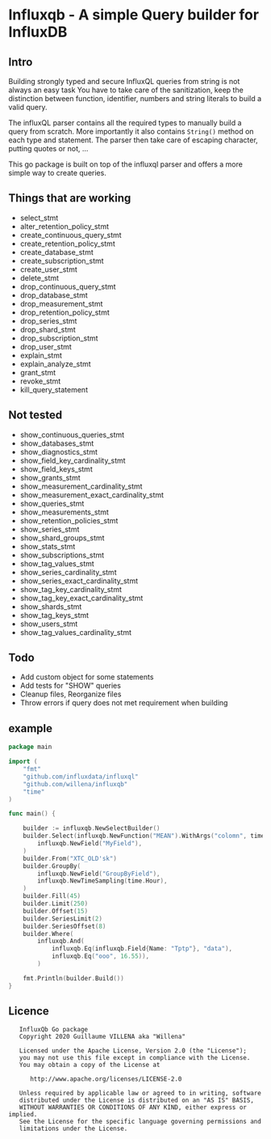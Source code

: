 # Influxqb - A simple Query builder for InfluxDB

## Intro

Building strongly typed and secure InfluxQL queries from string is not always an easy task
You have to take care of the sanitization, keep the distinction between function, identifier, numbers and string literals
to build a valid query. 

The influxQL parser contains all the required types to manually build a query from scratch. More importantly it also contains 
`String()` method on each type and statement. The parser then take care of escaping character, putting quotes or not, ...

This go package is built on top of the influxql parser and offers a more simple way to create queries.  

## Things that are working

* select_stmt 
* alter_retention_policy_stmt
* create_continuous_query_stmt
* create_retention_policy_stmt
* create_database_stmt
* create_subscription_stmt
* create_user_stmt
* delete_stmt
* drop_continuous_query_stmt 
* drop_database_stmt 
* drop_measurement_stmt 
* drop_retention_policy_stmt 
* drop_series_stmt 
* drop_shard_stmt 
* drop_subscription_stmt 
* drop_user_stmt 
* explain_stmt 
* explain_analyze_stmt 
* grant_stmt 
* revoke_stmt 
* kill_query_statement 

## Not tested

* show_continuous_queries_stmt 
* show_databases_stmt 
* show_diagnostics_stmt 
* show_field_key_cardinality_stmt 
* show_field_keys_stmt
* show_grants_stmt
* show_measurement_cardinality_stmt 
* show_measurement_exact_cardinality_stmt
* show_queries_stmt 
* show_measurements_stmt 
* show_retention_policies_stmt 
* show_series_stmt 
* show_shard_groups_stmt 
* show_stats_stmt 
* show_subscriptions_stmt 
* show_tag_values_stmt 
* show_series_cardinality_stmt 
* show_series_exact_cardinality_stmt 
* show_tag_key_cardinality_stmt 
* show_tag_key_exact_cardinality_stmt 
* show_shards_stmt 
* show_tag_keys_stmt 
* show_users_stmt 
* show_tag_values_cardinality_stmt 

## Todo

* Add custom object for some statements
* Add tests for "SHOW" queries
* Cleanup files, Reorganize files
* Throw errors if query does not met requirement when building

## example 
```go
package main 

import (
	"fmt"
	"github.com/influxdata/influxql"
	"github.com/willena/influxqb"
	"time"
)

func main() {

	builder := influxqb.NewSelectBuilder()
	builder.Select(influxqb.NewFunction("MEAN").WithArgs("colomn", time.Now(), 45.36, time.Hour),
		influxqb.NewField("MyField"),
	)
	builder.From("XTC_OLD'sk")
	builder.GroupBy(
		influxqb.NewField("GroupByField"),
		influxqb.NewTimeSampling(time.Hour),
	)
	builder.Fill(45)
	builder.Limit(250)
	builder.Offset(15)
	builder.SeriesLimit(2)
	builder.SeriesOffset(8)
	builder.Where(
		influxqb.And(
			influxqb.Eq(influxqb.Field{Name: "Tptp"}, "data"),
			influxqb.Eq("ooo", 16.55)),
		)

	fmt.Println(builder.Build())
}
```

## Licence

```text
   InfluxQb Go package
   Copyright 2020 Guillaume VILLENA aka "Willena"
   
   Licensed under the Apache License, Version 2.0 (the "License");
   you may not use this file except in compliance with the License.
   You may obtain a copy of the License at
   
      http://www.apache.org/licenses/LICENSE-2.0
   
   Unless required by applicable law or agreed to in writing, software
   distributed under the License is distributed on an "AS IS" BASIS,
   WITHOUT WARRANTIES OR CONDITIONS OF ANY KIND, either express or implied.
   See the License for the specific language governing permissions and
   limitations under the License.
```